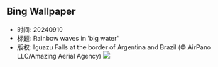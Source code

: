 ## Bing Wallpaper
- 时间: 20240910
- 标题: Rainbow waves in 'big water'
- 版权: Iguazu Falls at the border of Argentina and Brazil (© AirPano LLC/Amazing Aerial Agency)
![](https://cn.bing.com/th?id=OHR.IguazuRainbow_EN-US4361499337_UHD.jpg&rf=LaDigue_UHD.jpg&pid=hp&w=3840&h=2160&rs=1&c=4)
